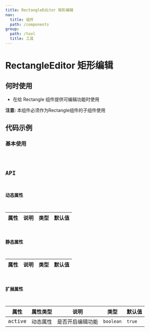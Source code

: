 ```yaml
---
title: RectangleEditor 矩形编辑
nav:
  title: 组件
  path: /components
group:
  path: /tool
  title: 工具
---
```


# RectangleEditor 矩形编辑

## 何时使用

- 在给 Rectangle 组件提供可编辑功能时使用

**注意:** 本组件必须作为Rectangle组件的子组件使用

## 代码示例

### 基本使用

<code src="./demo/demo-01.tsx" />

## API

### 动态属性

| 属性 |说明|类型|默认值|
|-----|----|----|----|

### 静态属性

| 属性 |说明|类型|默认值|
|-----|----|----|----|

### 扩展属性

| 属性 | 属性类型 |说明|类型|默认值|
|-----|----|----|----|----|
|active| 动态属性 | 是否开启编辑功能 | `boolean` | `true` |

